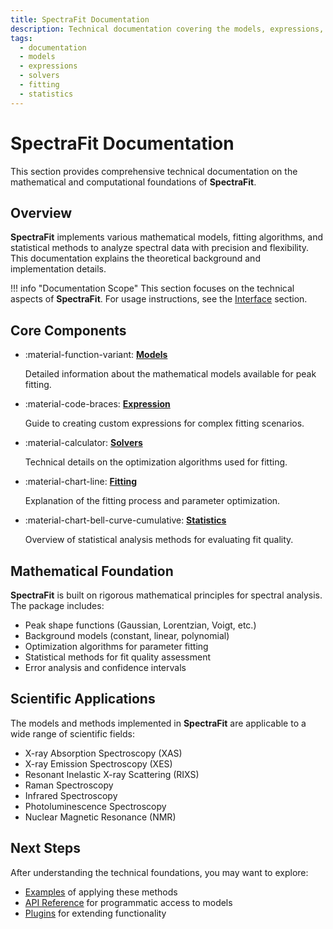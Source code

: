 ```yaml
---
title: SpectraFit Documentation
description: Technical documentation covering the models, expressions, solvers, fitting methods, and statistics in SpectraFit
tags:
  - documentation
  - models
  - expressions
  - solvers
  - fitting
  - statistics
---
```


# SpectraFit Documentation

This section provides comprehensive technical documentation on the mathematical and computational foundations of **SpectraFit**.

## Overview

**SpectraFit** implements various mathematical models, fitting algorithms, and statistical methods to analyze spectral data with precision and flexibility. This documentation explains the theoretical background and implementation details.

!!! info "Documentation Scope"
This section focuses on the technical aspects of **SpectraFit**. For usage instructions, see the [Interface](../interface/index.md) section.

## Core Components

<div class="grid cards" markdown>

- :material-function-variant: **[Models](models.md)**

  Detailed information about the mathematical models available for peak fitting.

- :material-code-braces: **[Expression](expression.md)**

  Guide to creating custom expressions for complex fitting scenarios.

- :material-calculator: **[Solvers](solver.md)**

  Technical details on the optimization algorithms used for fitting.

- :material-chart-line: **[Fitting](fitting.md)**

  Explanation of the fitting process and parameter optimization.

- :material-chart-bell-curve-cumulative: **[Statistics](statistics.md)**

  Overview of statistical analysis methods for evaluating fit quality.

</div>

## Mathematical Foundation

**SpectraFit** is built on rigorous mathematical principles for spectral analysis. The package includes:

- Peak shape functions (Gaussian, Lorentzian, Voigt, etc.)
- Background models (constant, linear, polynomial)
- Optimization algorithms for parameter fitting
- Statistical methods for fit quality assessment
- Error analysis and confidence intervals

## Scientific Applications

The models and methods implemented in **SpectraFit** are applicable to a wide range of scientific fields:

- X-ray Absorption Spectroscopy (XAS)
- X-ray Emission Spectroscopy (XES)
- Resonant Inelastic X-ray Scattering (RIXS)
- Raman Spectroscopy
- Infrared Spectroscopy
- Photoluminescence Spectroscopy
- Nuclear Magnetic Resonance (NMR)

## Next Steps

After understanding the technical foundations, you may want to explore:

- [Examples](../examples/example1.md) of applying these methods
- [API Reference](../api/modelling_api.md) for programmatic access to models
- [Plugins](../plugins/file_converter.md) for extending functionality

